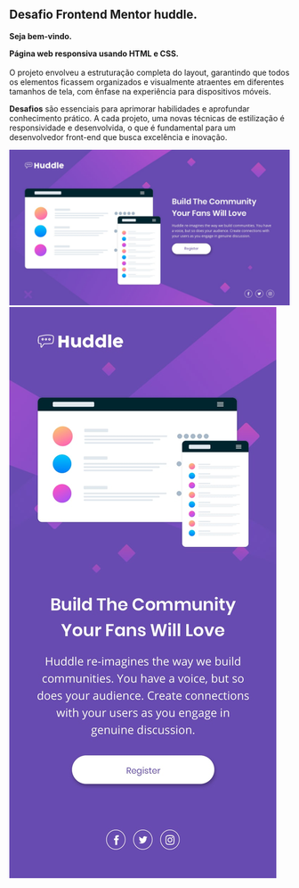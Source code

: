 
## Desafio Frontend Mentor huddle.

**Seja bem-vindo.**

**Página web responsiva usando HTML e CSS.** <br><br>
 O projeto envolveu a estruturação completa do layout, garantindo que todos os elementos ficassem organizados e visualmente atraentes em diferentes tamanhos de tela, com ênfase na experiência para dispositivos móveis.

**Desafios** são essenciais para aprimorar habilidades e aprofundar conhecimento prático. A cada projeto, uma novas técnicas de estilização é responsividade e desenvolvida, o que é fundamental para um desenvolvedor front-end que busca excelência e inovação.

<img src="./src/design/desktop-design.jpg" alt="Prévias destop">
<img src="./src/design/mobile-design.jpg" alt="Prévias mobile">

